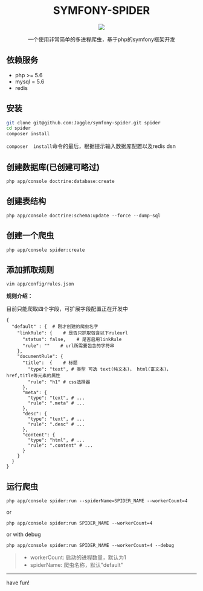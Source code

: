 <h1 align="center"> SYMFONY-SPIDER </h1>
<p align="center">
<a href="https://travis-ci.org/Jaggle/symfony-spider"><img src="https://travis-ci.org/Jaggle/symfony-spider.svg?branch=master"></a>
</p>
<p align="center">一个使用非常简单的多进程爬虫，基于php的symfony框架开发</p>

## 依赖服务

- php >= 5.6
- mysql = 5.6
- redis


## 安装

```bash
git clone git@github.com:Jaggle/symfony-spider.git spider
cd spider 
composer install
```

`composer  install`命令的最后，根据提示输入数据库配置以及redis dsn

## 创建数据库(已创建可略过)

```
php app/console doctrine:database:create
```

## 创建表结构
 
```
php app/console doctrine:schema:update --force --dump-sql
```

## 创建一个爬虫
```
php app/console spider:create
```

## 添加抓取规则

```
vim app/config/rules.json
```

**规则介绍：**

目前只能爬取四个字段，可扩展字段配置正在开发中

```
{
  "default" : {  # 刚才创建的爬虫名字
    "linkRule": {    # 是否只抓取包含以下ruleurl
      "status": false,    # 是否启用linkRule
      "rule": ""    # url所需要包含的字符串
    },
    "documentRule": {
      "title":  {    # 标题
        "type": "text", # 类型 可选 text(纯文本)， html(富文本)， href,title等元素的属性
        "rule": "h1" # css选择器
      },
      "meta": {
        "type": "text", # ...
        "rule": ".meta" # ...
      },
      "desc": {
        "type": "text", # ...
        "rule": ".desc" # ...
      },
      "content": {
        "type": "html", # ...
        "rule": ".content" # ...
      }
    }
  }
}
```

## 运行爬虫
```
php app/console spider:run --spiderName=SPIDER_NAME --workerCount=4 
```

or

```
php app/console spider:run SPIDER_NAME --workerCount=4 
```

or with debug

```
php app/console spider:run SPIDER_NAME --workerCount=4 --debug
```

> - workerCount: 启动的进程数量，默认为1
> - spiderName: 爬虫名称，默认"default"


-----

have fun!

